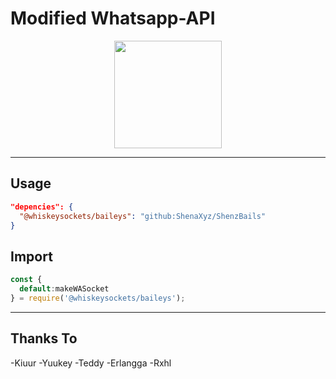 # Modified Whatsapp-API
<p align='center'>
  <img src="https://files.catbox.moe/b4vyzh.jpg" width="172">
</p>

---

## Usage
```json
"depencies": {
  "@whiskeysockets/baileys": "github:ShenaXyz/ShenzBails"
}
```
## Import
```javascript
const {
  default:makeWASocket
} = require('@whiskeysockets/baileys');
```

---

## Thanks To
-Kiuur
-Yuukey
-Teddy
-Erlangga
-Rxhl
